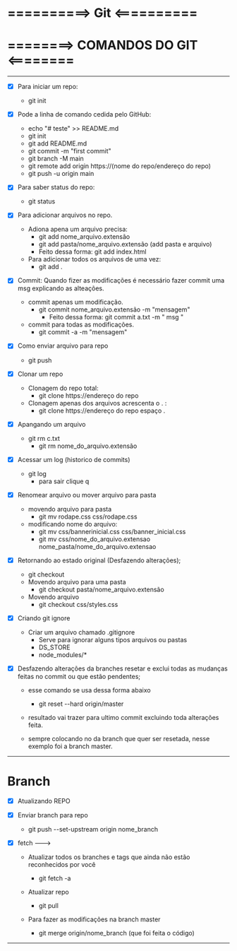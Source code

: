 # ==========> Git <==========

# ========> COMANDOS DO GIT <========
-----------------------------------------------------------------------------------------

- [x] Para iniciar um repo:
  - git init

- [x] Pode a linha de comando cedida pelo GitHub:
  - echo "# teste" >> README.md
  - git init
  - git add README.md
  - git commit -m "first commit"
  - git branch -M main
  - git remote add origin https://(nome do repo/endereço do repo)
  - git push -u origin main

- [x] Para saber status do repo:
  - git status

- [x] Para adicionar arquivos no repo.
  - Adiona apena um arquivo precisa: 
    - git add nome_arquivo.extensão
    - git add pasta/nome_arquivo.extensão (add pasta e arquivo)
    - Feito dessa forma: git add index.html 
  - Para adicionar todos os arquivos de uma vez:
    - git add .

- [x] Commit: Quando fizer as modificações é necessário fazer commit uma msg explicando as alteações. 
  - commit apenas um modificação.
    - git commit nome_arquivo.extensão -m "mensagem"
        - Feito dessa forma: git commit a.txt -m " msg "
  - commit para todas as modificações.
    - git commit -a -m "mensagem" 

- [x] Como enviar arquivo para repo
  - git push
- [x] Clonar um repo
  - Clonagem do repo total:
    - git clone https://endereço do repo 
  - Clonagem apenas dos arquivos acrescenta o . :
    - git clone https://endereço do repo espaço  .

- [x] Apangando um arquivo
  - git rm c.txt
    - git rm nome_do_arquivo.extensão

- [x] Acessar um log (historico de commits)
  - git log
    - para sair clique q 

- [x] Renomear arquivo ou mover arquivo para pasta 
  - movendo arquivo para pasta
    - git mv rodape.css css/rodape.css
  - modificando nome do arquivo:
    - git mv css/bannerinicial.css css/banner_inicial.css
    - git mv css/nome_do_arquivo.extensao nome_pasta/nome_do_arquivo.extensao

- [x] Retornando ao estado original (Desfazendo alterações);
  - git checkout 
  - Movendo arquivo para uma pasta
    - git checkout pasta/nome_arquivo.extensão
  - Movendo arquivo 
    - git checkout css/styles.css

- [x] Criando git ignore
  - Criar um arquivo chamado .gitignore
    - Serve para ignorar alguns tipos arquivos ou pastas
    - DS_STORE
    - node_modules/*

- [x] Desfazendo alterações da branches resetar e exclui todas as mudanças feitas no commit ou que estão pendentes;
  - esse comando se usa dessa forma abaixo 

    - git reset --hard origin/master
  
  - resultado vai trazer para ultimo commit excluindo toda alterações feita.
  - sempre colocando no da branch que quer ser resetada, nesse exemplo foi a branch master.

-----------------------------------------------------------------------------------------------
# Branch 

- [x] Atualizando REPO
 
- [x] Enviar branch para repo
  - git push --set-upstream origin nome_branch

- [x] fetch --->
  - Atualizar todos os branches e tags que ainda não estão reconhecidos por você
    - git fetch -a  

  - Atualizar repo 
    - git pull

  - Para fazer as modificações na branch master
    - git merge origin/nome_branch (que foi feita o código)

-----------------------------------------------------------------------------------------------









              


  


  
